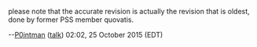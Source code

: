 please note that the accurate revision is actually the revision that is
oldest, done by former PSS member quovatis.

--[P0intman](/User:P0intman "wikilink")
([talk](/User_talk:P0intman "wikilink")) 02:02, 25 October 2015 (EDT)

